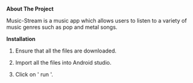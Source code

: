 **About The Project**

Music-Stream is a music app which allows users to listen to a variety of music genres such as pop and metal songs.

**Installation**

1) Ensure that all the files are downloaded.

2) Import all the files into Android studio.

3) Click on ' run '.
